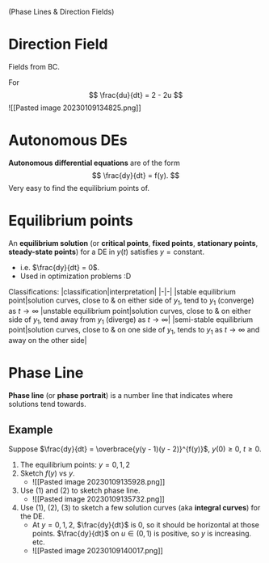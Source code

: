 (Phase Lines & Direction Fields)

# Direction Field
Fields from BC.

For
$$
\frac{du}{dt} = 2 - 2u
$$
![[Pasted image 20230109134825.png]]

# Autonomous DEs
**Autonomous differential equations** are of the form
$$
\frac{dy}{dt} = f(y).
$$
Very easy to find the equilibrium points of.

# Equilibrium points
An **equilibrium solution** (or **critical points**, **fixed points**, **stationary points**, **steady-state points**) for a DE in $y(t)$ satisfies $y = \text{constant}$.
- i.e. $\frac{dy}{dt} = 0$.
- Used in optimization problems :D

Classifications:
|classification|interpretation|
|-|-|
|stable equilibrium point|solution curves, close to & on either side of $y_1$, tend to $y_1$ (converge) as $t \to \infty$
|unstable equilibrium point|solution curves, close to & on either side of $y_1$, tend away from $y_1$ (diverge) as $t \to \infty$|
|semi-stable equilibrium point|solution curves, close to & on one side of $y_1$, tends to $y_1$ as $t \to \infty$ and away on the other side|

# Phase Line
**Phase line** (or **phase portrait**) is a number line that indicates where solutions tend towards.

## Example
Suppose $\frac{dy}{dt} = \overbrace{y(y - 1)(y - 2)}^{f(y)}$, $y(0) \geq 0$, $t \geq 0$.
1. The equilibrium points: $y = 0, 1, 2$
2. Sketch $f(y)$ vs $y$.
	- ![[Pasted image 20230109135928.png]]
3. Use (1) and (2) to sketch phase line.
	- ![[Pasted image 20230109135732.png]]
4. Use (1), (2), (3) to sketch a few solution curves (aka **integral curves**) for the DE.
	- At $y = 0, 1, 2$, $\frac{dy}{dt}$ is 0, so it should be horizontal at those points. $\frac{dy}{dt}$ on $u \in (0, 1)$ is positive, so $y$ is increasing. etc.
	- ![[Pasted image 20230109140017.png]]